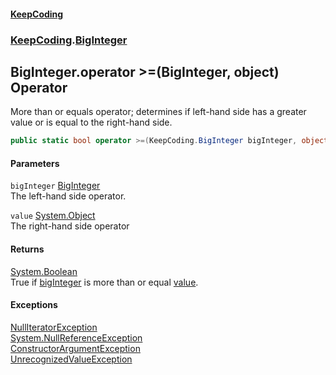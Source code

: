 #### [KeepCoding](index.md 'index')
### [KeepCoding](KeepCoding.md 'KeepCoding').[BigInteger](BigInteger.md 'KeepCoding.BigInteger')
## BigInteger.operator &gt;=(BigInteger, object) Operator
More than or equals operator; determines if left-hand side has a greater value or is equal to the right-hand side.  
```csharp
public static bool operator >=(KeepCoding.BigInteger bigInteger, object value);
```
#### Parameters
<a name='KeepCoding_BigInteger_op_GreaterThanOrEqual(KeepCoding_BigInteger_object)_bigInteger'></a>
`bigInteger` [BigInteger](BigInteger.md 'KeepCoding.BigInteger')  
The left-hand side operator.
  
<a name='KeepCoding_BigInteger_op_GreaterThanOrEqual(KeepCoding_BigInteger_object)_value'></a>
`value` [System.Object](https://docs.microsoft.com/en-us/dotnet/api/System.Object 'System.Object')  
The right-hand side operator
  
#### Returns
[System.Boolean](https://docs.microsoft.com/en-us/dotnet/api/System.Boolean 'System.Boolean')  
True if [bigInteger](BigInteger_op_GreaterThanOrEqual_7DMtp6hS_lG8XayxTWb4xA.md#KeepCoding_BigInteger_op_GreaterThanOrEqual(KeepCoding_BigInteger_object)_bigInteger 'KeepCoding.BigInteger.op_GreaterThanOrEqual(KeepCoding.BigInteger, object).bigInteger') is more than or equal [value](BigInteger_op_GreaterThanOrEqual_7DMtp6hS_lG8XayxTWb4xA.md#KeepCoding_BigInteger_op_GreaterThanOrEqual(KeepCoding_BigInteger_object)_value 'KeepCoding.BigInteger.op_GreaterThanOrEqual(KeepCoding.BigInteger, object).value').
#### Exceptions
[NullIteratorException](NullIteratorException.md 'KeepCoding.Internal.NullIteratorException')  
[System.NullReferenceException](https://docs.microsoft.com/en-us/dotnet/api/System.NullReferenceException 'System.NullReferenceException')  
[ConstructorArgumentException](ConstructorArgumentException.md 'KeepCoding.Internal.ConstructorArgumentException')  
[UnrecognizedValueException](UnrecognizedValueException.md 'KeepCoding.Internal.UnrecognizedValueException')  
